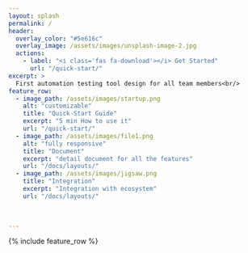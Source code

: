 ```yaml
---
layout: splash
permalink: /
header:
  overlay_color: "#5e616c"
  overlay_image: /assets/images/unsplash-image-2.jpg
  actions:
    - label: "<i class='fas fa-download'></i> Get Started"
      url: "/quick-start/"
excerpt: >
  First automation testing tool design for all team members<br/>
feature_row:
  - image_path: /assets/images/startup.png
    alt: "customizable"
    title: "Quick-Start Guide"
    excerpt: "5 min How to use it"
    url: "/quick-start/"
  - image_path: /assets/images/file1.png
    alt: "fully responsive"
    title: "Document"
    excerpt: "detail document for all the features"
    url: "/docs/layouts/"
  - image_path: /assets/images/jigsaw.png
    title: "Integration"
    excerpt: "Integration with ecosystem"
    url: "/docs/layouts/"
 
   

---
```


{% include feature_row %}